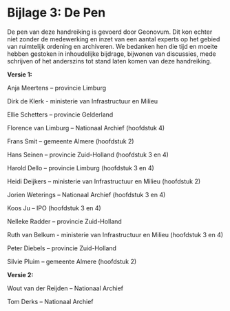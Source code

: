 # Bijlage 3: De Pen    
De pen van deze handreiking is gevoerd door Geonovum. Dit kon echter niet zonder
de medewerking en inzet van een aantal experts op het gebied van ruimtelijk
ordening en archiveren. We bedanken hen die tijd en moeite hebben gestoken in
inhoudelijke bijdrage, bijwonen van discussies, mede schrijven of het anderszins
tot stand laten komen van deze handreiking.

**Versie 1:**

Anja Meertens – provincie Limburg

Dirk de Klerk - ministerie van Infrastructuur en Milieu

Ellie Schetters – provincie Gelderland

Florence van Limburg – Nationaal Archief (hoofdstuk 4)

Frans Smit – gemeente Almere (hoofdstuk 2)

Hans Seinen – provincie Zuid-Holland (hoofdstuk 3 en 4)

Harold Dello – provincie Limburg (hoofdstuk 3 en 4)

Heidi Deijkers – ministerie van Infrastructuur en Milieu (hoofdstuk 2)

Jorien Weterings – Nationaal Archief (hoofdstuk 3 en 4)

Koos Ju – IPO (hoofdstuk 3 en 4)

Nelleke Radder – provincie Zuid-Holland

Ruth van Belkum - ministerie van Infrastructuur en Milieu (hoofdstuk 3 en 4)

Peter Diebels – provincie Zuid-Holland

Silvie Pluim – gemeente Almere (hoofdstuk 2)

**Versie 2:**

Wout van der Reijden – Nationaal Archief

Tom Derks – Nationaal Archief
